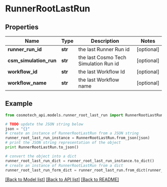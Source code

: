 # RunnerRootLastRun


## Properties

Name | Type | Description | Notes
------------ | ------------- | ------------- | -------------
**runner_run_id** | **str** | the last Runner Run id | [optional] 
**csm_simulation_run** | **str** | the last Cosmo Tech Simulation Run id | [optional] 
**workflow_id** | **str** | the last Workflow Id | [optional] 
**workflow_name** | **str** | the last Workflow name | [optional] 

## Example

```python
from cosmotech_api.models.runner_root_last_run import RunnerRootLastRun

# TODO update the JSON string below
json = "{}"
# create an instance of RunnerRootLastRun from a JSON string
runner_root_last_run_instance = RunnerRootLastRun.from_json(json)
# print the JSON string representation of the object
print RunnerRootLastRun.to_json()

# convert the object into a dict
runner_root_last_run_dict = runner_root_last_run_instance.to_dict()
# create an instance of RunnerRootLastRun from a dict
runner_root_last_run_form_dict = runner_root_last_run.from_dict(runner_root_last_run_dict)
```
[[Back to Model list]](../README.md#documentation-for-models) [[Back to API list]](../README.md#documentation-for-api-endpoints) [[Back to README]](../README.md)


